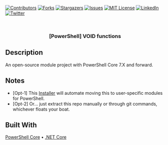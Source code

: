 
[![Contributors][contributors-shield]][contributors-url]
[![Forks][forks-shield]][forks-url]
[![Stargazers][stars-shield]][stars-url]
[![Issues][issues-shield]][issues-url]
[![MIT License][license-shield]][license-url]
[![LinkedIn][linkedin-shield]][linkedin-url]
[![Twitter][twitter-shield]][twitter-url]


<!-- PROJECT LOGO -->
<br />
<p align="center">
  <!--
  <a href="https://github.com/jedington/VOID-functions/">
    <img src="images/logo.png" alt="Logo" width="80" height="80">
  </a>
  -->  

  <h3 align="center">[PowerShell] VOID functions</h3>

## Description
An open-source module project with PowerShell Core 7.X and forward.

## Notes
* [Opt-1] This [Installer](https://github.com/jedington/VOID-functions/blob/master/VOID-functions-installer.ps1) will automate moving this to user-specific modules for PowerShell.
* [Opt-2] Or... just extract this repo manually or through git commands, whichever floats your boat.

## Built With
[PowerShell Core](https://github.com/PowerShell/PowerShell/) • [.NET Core](https://dotnet.microsoft.com/download)

<!-- MARKDOWN LINKS & IMAGES -->
<!-- https://www.markdownguide.org/basic-syntax/#reference-style-links -->
[contributors-shield]: https://img.shields.io/github/contributors/jedington/VOID-functions.svg?style=for-the-badge
[contributors-url]: https://github.com/jedington/VOID-functions/graphs/contributors
[forks-shield]: https://img.shields.io/github/forks/jedington/VOID-functions.svg?style=for-the-badge
[forks-url]: https://github.com/jedington/VOID-functions/network/members
[stars-shield]: https://img.shields.io/github/stars/jedington/VOID-functions.svg?style=for-the-badge
[stars-url]: https://github.com/jedington/VOID-functions/stargazers
[issues-shield]: https://img.shields.io/github/issues/jedington/VOID-functions.svg?style=for-the-badge
[issues-url]: https://github.com/jedington/VOID-functions/issues
[license-shield]: https://img.shields.io/github/license/jedington/VOID-functions.svg?style=for-the-badge
[license-url]: https://github.com/jedington/VOID-functions/blob/master/LICENSE
[linkedin-shield]: https://img.shields.io/badge/-LinkedIn-black.svg?style=for-the-badge&logo=linkedin&colorB=555
[linkedin-url]: https://www.linkedin.com/in/julian-edington/
[twitter-shield]: https://img.shields.io/twitter/follow/arcanicvoid?style=for-the-badge&logo=twitter&colorB=555
[twitter-url]: https://twitter.com/arcanicvoid
